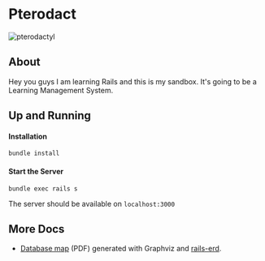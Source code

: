 # Pterodact

![pterodactyl](https://s-media-cache-ak0.pinimg.com/236x/2a/58/11/2a58117a3ba275cea352c3e6923b0e37.jpg)

## About
Hey you guys I am learning Rails and this is my sandbox. It's going to be a Learning Management System.

## Up and Running

#### Installation
```
bundle install
```

#### Start the Server
```
bundle exec rails s
```
The server should be available on `localhost:3000`

## More Docs
* [Database map](https://github.com/jmodjeska/pterodact/blob/master/doc/erd.pdf) (PDF) generated with Graphviz and [rails-erd](https://github.com/voormedia/rails-erd).
